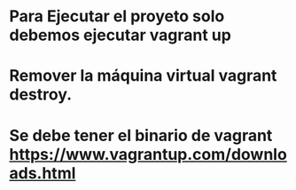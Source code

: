 # Para Ejecutar el proyeto solo debemos ejecutar vagrant up
# Remover la máquina virtual vagrant destroy.
# Se debe tener el binario de vagrant https://www.vagrantup.com/downloads.html